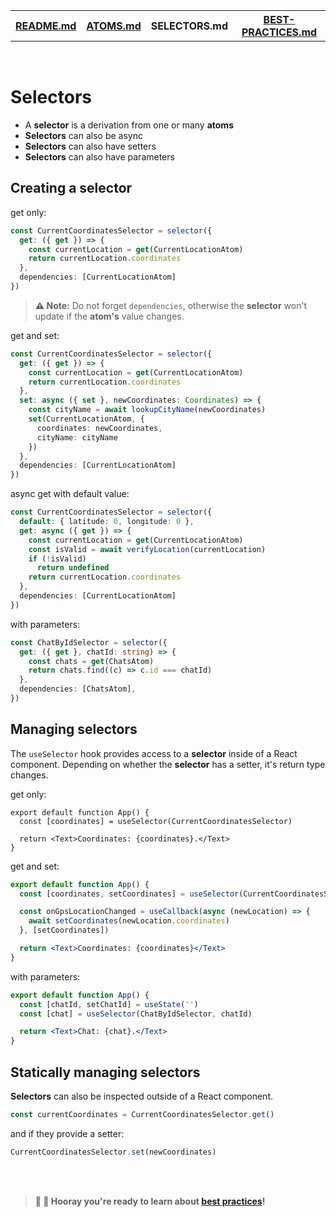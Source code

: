 <table>
<tr>
<th><a href="./README.md">README.md</a></th>
<th><a href="./ATOMS.md">ATOMS.md</a></th>
<th>SELECTORS.md</th>
<th><a href="./BEST-PRACTICES.md">BEST-PRACTICES.md</a></th>
</tr>
</table>

<br />

# Selectors

* A **selector** is a derivation from one or many **atoms**
* **Selectors** can also be async
* **Selectors** can also have setters
* **Selectors** can also have parameters

## Creating a selector

get only:

```ts
const CurrentCoordinatesSelector = selector({
  get: ({ get }) => {
    const currentLocation = get(CurrentLocationAtom)
    return currentLocation.coordinates
  },
  dependencies: [CurrentLocationAtom]
})
```

> **⚠️ Note:** Do not forget `dependencies`, otherwise the **selector** won't update if the **atom's** value changes.

get and set:

```ts
const CurrentCoordinatesSelector = selector({
  get: ({ get }) => {
    const currentLocation = get(CurrentLocationAtom)
    return currentLocation.coordinates
  },
  set: async ({ set }, newCoordinates: Coordinates) => {
    const cityName = await lookupCityName(newCoordinates)
    set(CurrentLocationAtom, {
      coordinates: newCoordinates,
      cityName: cityName
    })
  },
  dependencies: [CurrentLocationAtom]
})
```

async get with default value:

```ts
const CurrentCoordinatesSelector = selector({
  default: { latitude: 0, longitude: 0 },
  get: async ({ get }) => {
    const currentLocation = get(CurrentLocationAtom)
    const isValid = await verifyLocation(currentLocation)
    if (!isValid)
      return undefined
    return currentLocation.coordinates
  },
  dependencies: [CurrentLocationAtom]
})
```

with parameters:

```ts
const ChatByIdSelector = selector({
  get: ({ get }, chatId: string) => {
    const chats = get(ChatsAtom)
    return chats.find((c) => c.id === chatId)
  },
  dependencies: [ChatsAtom],
})
```

## Managing selectors

The `useSelector` hook provides access to a **selector** inside of a React component.
Depending on whether the **selector** has a setter, it's return type changes.

get only:

```tsx
export default function App() {
  const [coordinates] = useSelector(CurrentCoordinatesSelector)

  return <Text>Coordinates: {coordinates}.</Text>
}
```

get and set:

```jsx
export default function App() {
  const [coordinates, setCoordinates] = useSelector(CurrentCoordinatesSelector)

  const onGpsLocationChanged = useCallback(async (newLocation) => {
    await setCoordinates(newLocation.coordinates)
  }, [setCoordinates])

  return <Text>Coordinates: {coordinates}</Text>
}
```

with parameters:

```jsx
export default function App() {
  const [chatId, setChatId] = useState('')
  const [chat] = useSelector(ChatByIdSelector, chatId)

  return <Text>Chat: {chat}.</Text>
}
```

## Statically managing selectors

**Selectors** can also be inspected outside of a React component.

```ts
const currentCoordinates = CurrentCoordinatesSelector.get()
```

and if they provide a setter:

```ts
CurrentCoordinatesSelector.set(newCoordinates)
```

<br />
<br />

> **🎉 🥳 Hooray you're ready to learn about [best practices](BEST-PRACTICES.md)!**
